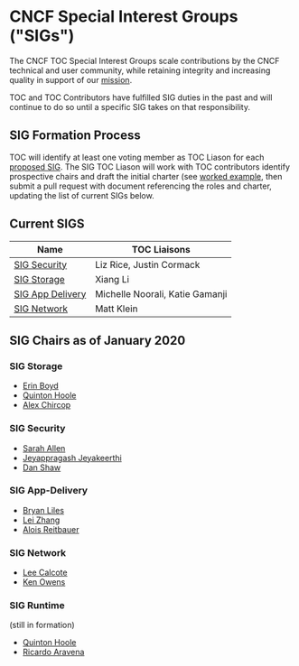 # CNCF Special Interest Groups ("SIGs")

The CNCF TOC Special Interest Groups scale contributions by the CNCF
technical and user community, while retaining integrity and increasing quality
in support of our [mission](https://github.com/cncf/foundation/blob/master/charter.md#1-mission-of-the-cloud-native-computing-foundation).

TOC and TOC Contributors have fulfilled SIG duties in the past and will continue to do so until a specific SIG takes on that responsibility.

## SIG Formation Process

TOC will identify at least one voting member as TOC Liason for each [proposed SIG](proposed.md).  The SIG TOC Liason will work with TOC contributors identify prospective chairs and draft the initial charter (see [worked example](https://docs.google.com/document/d/18ufx6TjPavfZubwrpyMwz6KkU-YA_aHaHmBBQkplnr0/edit?usp=sharing), then submit
a pull request with document referencing the roles and charter, updating the list of current SIGs below.

## Current SIGS

| Name | TOC Liaisons |
|------|--------------| 
| [SIG Security](https://github.com/cncf/sig-security) | Liz Rice, Justin Cormack |
| [SIG Storage](https://github.com/cncf/sig-storage) | Xiang Li | 
| [SIG App Delivery](https://github.com/cncf/sig-app-delivery) | Michelle Noorali, Katie Gamanji | 
| [SIG Network](https://github.com/cncf/sig-network) | Matt Klein |

## SIG Chairs as of January 2020

### SIG Storage 
* [Erin Boyd](https://github.com/erinboyd)
* [Quinton Hoole](https://github.com/quinton-hoole)
* [Alex Chircop](https://github.com/chira001)

### SIG Security 
* [Sarah Allen](https://github.com/ultrasaurus)
* [Jeyappragash Jeyakeerthi](https://github.com/pragashj)
* [Dan Shaw](https://github.com/dshaw)

### SIG App-Delivery
* [Bryan Liles](https://github.com/bryanl)
* [Lei Zhang](https://github.com/resouer)
* [Alois Reitbauer](https://github.com/AloisReitbauer)

### SIG Network 
* [Lee Calcote](https://github.com/leecalcote)
* [Ken Owens](https://github.com/kenowens12)

### SIG Runtime 
(still in formation)
* [Quinton Hoole](https://github.com/quinton-hoole)
* [Ricardo Aravena](https://github.com/raravena80)




